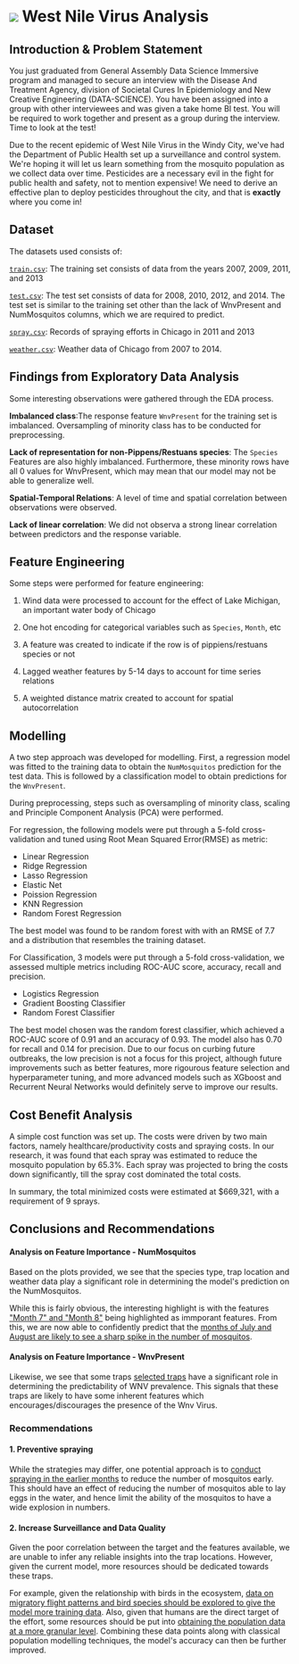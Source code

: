 # ![](https://ga-dash.s3.amazonaws.com/production/assets/logo-9f88ae6c9c3871690e33280fcf557f33.png) West Nile Virus Analysis

## Introduction & Problem Statement 

You just graduated from General Assembly Data Science Immersive program and managed to secure an interview with the Disease And Treatment Agency, division of Societal Cures In Epidemiology and New Creative Engineering (DATA-SCIENCE). You have been assigned into a group with other interviewees and was given a take home BI test. You will be required to work together and present as a group during the interview. Time to look at the test!

Due to the recent epidemic of West Nile Virus in the Windy City, we've had the Department of Public Health set up a surveillance and control system. We're hoping it will let us learn something from the mosquito population as we collect data over time. Pesticides are a necessary evil in the fight for public health and safety, not to mention expensive! We need to derive an effective plan to deploy pesticides throughout the city, and that is **exactly** where you come in!


## Dataset

The datasets used consists of:

[`train.csv`](datasets/original_data/train.csv): The training set consists of data from the years 2007, 2009, 2011, and 2013

[`test.csv`](datasets/original_data/test.csv): The test set consists of data for 2008, 2010, 2012, and 2014. The test set is similar to the training set other than the lack of WnvPresent and NumMosquitos columns, which we are required to predict.

[`spray.csv`](datasets/original_data/spray.csv): Records of spraying efforts in Chicago in 2011 and 2013

[`weather.csv`](datasets/original_data/weather.csv): Weather data of Chicago from 2007 to 2014.


## Findings from Exploratory Data Analysis
Some interesting observations were gathered through the EDA process. 

**Imbalanced class**:The response feature `WnvPresent` for the training set is imbalanced. Oversampling of minority class has to be conducted for preprocessing. 

**Lack of representation for non-Pippens/Restuans species**: The `Species` Features are also highly imbalanced. Furthermore, these minority rows have all 0 values for WnvPresent, which may mean that our model may not be able to generalize well.

**Spatial-Temporal Relations**: A level of time and spatial correlation between observations were observed. 

**Lack of linear correlation**: We did not observa a strong linear correlation between predictors and the response variable.

## Feature Engineering
Some steps were performed for feature engineering:

1. Wind data were processed to account for the effect of Lake Michigan, an important water body of Chicago

2. One hot encoding for categorical variables such as `Species`, `Month`, etc

3. A feature was created to indicate if the row is of pippiens/restuans species or not

4. Lagged weather features by 5-14 days to account for time series relations

5. A weighted distance matrix created to account for spatial autocorrelation

## Modelling
A two step approach was developed for modelling. First, a regression model was fitted to the training data to obtain the `NumMosquitos` prediction for the test data. This is followed by a classification model to obtain predictions for the `WnvPresent`. 

During preprocessing, steps such as oversampling of minority class, scaling and Principle Component Analysis (PCA) were performed. 

For regression, the following models were put through a 5-fold cross-validation and tuned using Root Mean Squared Error(RMSE) as metric:
- Linear Regression 
- Ridge Regression
- Lasso Regression
- Elastic Net
- Poission Regression
- KNN Regression
- Random Forest Regression

The best model was found to be random forest with with an RMSE of 7.7 and a distribution that resembles the training dataset.

For Classification, 3 models were put through a 5-fold cross-validation, we assessed multiple metrics including ROC-AUC score, accuracy, recall and precision. 

- Logistics Regression
- Gradient Boosting Classifier
- Random Forest Classifier

The best model chosen was the random forest classifier, which achieved a ROC-AUC score of 0.91 and an accuracy of 0.93. The model also has 0.70 for recall and 0.14 for precision. Due to our focus on curbing future outbreaks, the low precision is not a focus for this project, although future improvements such as better features, more rigourous feature selection and hyperparameter tuning, and more advanced models such as XGboost and Recurrent Neural Networks would definitely serve to improve our results.

## Cost Benefit Analysis
A simple cost function was set up. The costs were driven by two main factors, namely healthcare/productivity costs and spraying costs. 
In our research, it was found that each spray was estimated to reduce the mosquito population by 65.3%.
Each spray was projected to bring the costs down significantly, till the spray cost dominated the total costs. 

In summary, the total minimized costs were estimated at $669,321, with a requirement of 9 sprays.

## Conclusions and Recommendations
#### Analysis on Feature Importance - NumMosquitos

Based on the plots provided, we see that the species type, trap location and weather data play a significant role in determining the model's prediction on the NumMosquitos. 

While this is fairly obvious, the interesting highlight is with the features <u>"Month 7" and "Month 8"</u> being highlighted as immporant features. From this, we are now able to confidently predict that the <u>months of July and August are likely to see a sharp spike in the number of mosquitos</u>. 

#### Analysis on Feature Importance - WnvPresent

Likewise, we see that some traps <u>selected traps</u> have a significant role in determining the predictability of WNV prevalence. This signals that these traps are likely to have some inherent features which encourages/discourages the presence of the Wnv Virus. 

### Recommendations

#### 1. Preventive spraying
While the strategies may differ, one potential approach is to <u>conduct spraying in the earlier months</u> to reduce the number of mosquitos early. This should have an effect of reducing the number of mosquitos able to lay eggs in the water, and hence limit the ability of the mosquitos to have a wide explosion in numbers.

#### 2. Increase Surveillance and Data Quality

Given the poor correlation between the target and the features available, we are unable to infer any reliable insights into the trap locations. However, given the current model, more resources should be dedicated towards these traps.

For example, given the relationship with birds in the ecosystem, <u>data on migratory flight patterns and bird species should be explored to give the model more training data</u>. Also, given that humans are the direct target of the effort, some resources should be put into <u>obtaining the population data at a more granular level</u>. Combining these data points along with classical population modelling techniques, the model's accuracy can then be further improved.  
